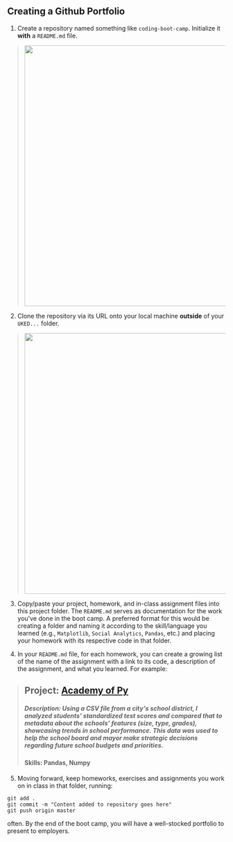 ## Creating a Github Portfolio

1. Create a repository named something like `coding-boot-camp`. Initialize it **with** a `README.md` file.


> <img src="https://user-images.githubusercontent.com/4055501/38840942-885f1b98-41a7-11e8-966f-3d4821e9eff8.png" width=600 />


2. Clone the repository via its URL onto your local machine **outside** of your `UKED...` folder.


> <img src="https://user-images.githubusercontent.com/4055501/38840962-a610af12-41a7-11e8-894a-36b49ec5edf5.png" width=600 />


3. Copy/paste your project, homework, and in-class assignment files into this project folder. The `README.md` serves as documentation for the work you've done in the boot camp. A preferred format for this would be creating a folder and naming it according to the skill/language you learned (e.g., `Matplotlib`, `Social Analytics`, `Pandas`, etc.) and placing your homework with its respective code in that folder.

4. In your `README.md` file, for each homework, you can create a growing list of the name of the assignment with a link to its code, a description of the assignment, and what you learned. For example:


> ## Project: [Academy of Py](https://github.com/neilthawani/StudentGithubPortfolio)
> ##### Description: Using a CSV file from a city's school district, I analyzed students' standardized test scores and compared that to metadata about the schools' features (size, type, grades), showcasing trends in school performance. This data was used to help the school board and mayor make strategic decisions regarding future school budgets and priorities.
> #### Skills: Pandas, Numpy


5. Moving forward, keep homeworks, exercises and assignments you work on in class in that folder, running:

```
git add .
git commit -m "Content added to repository goes here"
git push origin master
```

often. By the end of the boot camp, you will have a well-stocked portfolio to present to employers.
